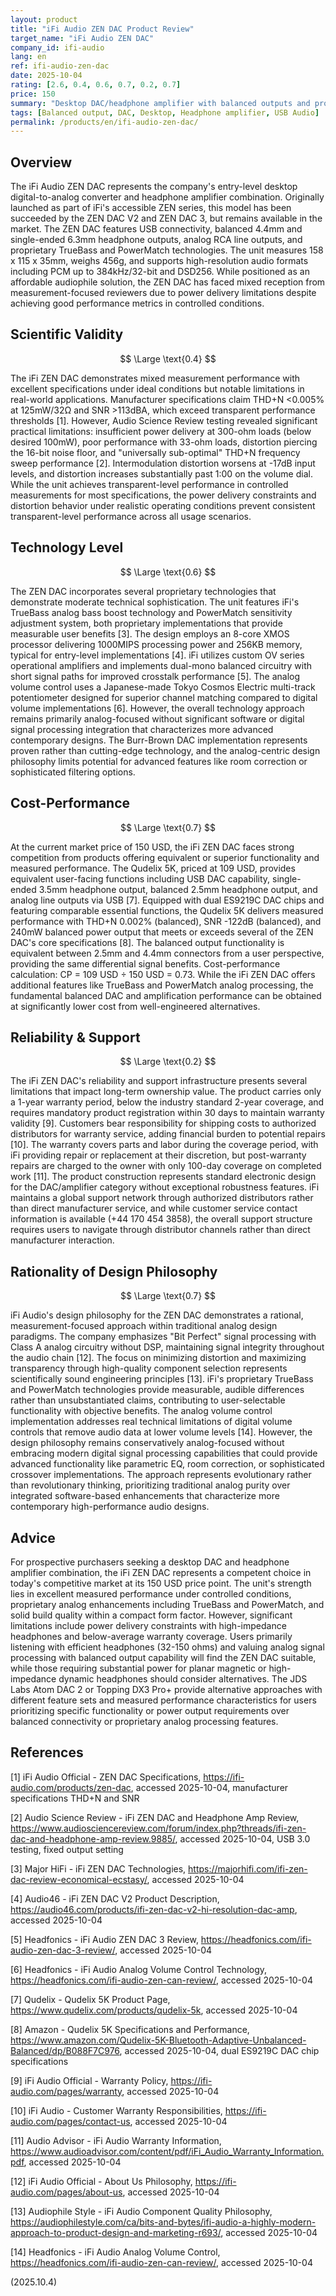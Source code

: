 ```yaml
---
layout: product
title: "iFi Audio ZEN DAC Product Review"
target_name: "iFi Audio ZEN DAC"
company_id: ifi-audio
lang: en
ref: ifi-audio-zen-dac
date: 2025-10-04
rating: [2.6, 0.4, 0.6, 0.7, 0.2, 0.7]
price: 150
summary: "Desktop DAC/headphone amplifier with balanced outputs and proprietary bass enhancement, offering solid measured performance but limited by power delivery constraints and weak warranty support."
tags: [Balanced output, DAC, Desktop, Headphone amplifier, USB Audio]
permalink: /products/en/ifi-audio-zen-dac/
---
```

## Overview

The iFi Audio ZEN DAC represents the company's entry-level desktop digital-to-analog converter and headphone amplifier combination. Originally launched as part of iFi's accessible ZEN series, this model has been succeeded by the ZEN DAC V2 and ZEN DAC 3, but remains available in the market. The ZEN DAC features USB connectivity, balanced 4.4mm and single-ended 6.3mm headphone outputs, analog RCA line outputs, and proprietary TrueBass and PowerMatch technologies. The unit measures 158 x 115 x 35mm, weighs 456g, and supports high-resolution audio formats including PCM up to 384kHz/32-bit and DSD256. While positioned as an affordable audiophile solution, the ZEN DAC has faced mixed reception from measurement-focused reviewers due to power delivery limitations despite achieving good performance metrics in controlled conditions.

## Scientific Validity

$$ \Large \text{0.4} $$

The iFi ZEN DAC demonstrates mixed measurement performance with excellent specifications under ideal conditions but notable limitations in real-world applications. Manufacturer specifications claim THD+N <0.005% at 125mW/32Ω and SNR >113dBA, which exceed transparent performance thresholds [1]. However, Audio Science Review testing revealed significant practical limitations: insufficient power delivery at 300-ohm loads (below desired 100mW), poor performance with 33-ohm loads, distortion piercing the 16-bit noise floor, and "universally sub-optimal" THD+N frequency sweep performance [2]. Intermodulation distortion worsens at -17dB input levels, and distortion increases substantially past 1:00 on the volume dial. While the unit achieves transparent-level performance in controlled measurements for most specifications, the power delivery constraints and distortion behavior under realistic operating conditions prevent consistent transparent-level performance across all usage scenarios.

## Technology Level

$$ \Large \text{0.6} $$

The ZEN DAC incorporates several proprietary technologies that demonstrate moderate technical sophistication. The unit features iFi's TrueBass analog bass boost technology and PowerMatch sensitivity adjustment system, both proprietary implementations that provide measurable user benefits [3]. The design employs an 8-core XMOS processor delivering 1000MIPS processing power and 256KB memory, typical for entry-level implementations [4]. iFi utilizes custom OV series operational amplifiers and implements dual-mono balanced circuitry with short signal paths for improved crosstalk performance [5]. The analog volume control uses a Japanese-made Tokyo Cosmos Electric multi-track potentiometer designed for superior channel matching compared to digital volume implementations [6]. However, the overall technology approach remains primarily analog-focused without significant software or digital signal processing integration that characterizes more advanced contemporary designs. The Burr-Brown DAC implementation represents proven rather than cutting-edge technology, and the analog-centric design philosophy limits potential for advanced features like room correction or sophisticated filtering options.

## Cost-Performance

$$ \Large \text{0.7} $$

At the current market price of 150 USD, the iFi ZEN DAC faces strong competition from products offering equivalent or superior functionality and measured performance. The Qudelix 5K, priced at 109 USD, provides equivalent user-facing functions including USB DAC capability, single-ended 3.5mm headphone output, balanced 2.5mm headphone output, and analog line outputs via USB [7]. Equipped with dual ES9219C DAC chips and featuring comparable essential functions, the Qudelix 5K delivers measured performance with THD+N 0.002% (balanced), SNR -122dB (balanced), and 240mW balanced power output that meets or exceeds several of the ZEN DAC's core specifications [8]. The balanced output functionality is equivalent between 2.5mm and 4.4mm connectors from a user perspective, providing the same differential signal benefits. Cost-performance calculation: CP = 109 USD ÷ 150 USD = 0.73. While the iFi ZEN DAC offers additional features like TrueBass and PowerMatch analog processing, the fundamental balanced DAC and amplification performance can be obtained at significantly lower cost from well-engineered alternatives.

## Reliability & Support

$$ \Large \text{0.2} $$

The iFi ZEN DAC's reliability and support infrastructure presents several limitations that impact long-term ownership value. The product carries only a 1-year warranty period, below the industry standard 2-year coverage, and requires mandatory product registration within 30 days to maintain warranty validity [9]. Customers bear responsibility for shipping costs to authorized distributors for warranty service, adding financial burden to potential repairs [10]. The warranty covers parts and labor during the coverage period, with iFi providing repair or replacement at their discretion, but post-warranty repairs are charged to the owner with only 100-day coverage on completed work [11]. The product construction represents standard electronic design for the DAC/amplifier category without exceptional robustness features. iFi maintains a global support network through authorized distributors rather than direct manufacturer service, and while customer service contact information is available (+44 170 454 3858), the overall support structure requires users to navigate through distributor channels rather than direct manufacturer interaction.

## Rationality of Design Philosophy

$$ \Large \text{0.7} $$

iFi Audio's design philosophy for the ZEN DAC demonstrates a rational, measurement-focused approach within traditional analog design paradigms. The company emphasizes "Bit Perfect" signal processing with Class A analog circuitry without DSP, maintaining signal integrity throughout the audio chain [12]. The focus on minimizing distortion and maximizing transparency through high-quality component selection represents scientifically sound engineering principles [13]. iFi's proprietary TrueBass and PowerMatch technologies provide measurable, audible differences rather than unsubstantiated claims, contributing to user-selectable functionality with objective benefits. The analog volume control implementation addresses real technical limitations of digital volume controls that remove audio data at lower volume levels [14]. However, the design philosophy remains conservatively analog-focused without embracing modern digital signal processing capabilities that could provide advanced functionality like parametric EQ, room correction, or sophisticated crossover implementations. The approach represents evolutionary rather than revolutionary thinking, prioritizing traditional analog purity over integrated software-based enhancements that characterize more contemporary high-performance audio designs.

## Advice

For prospective purchasers seeking a desktop DAC and headphone amplifier combination, the iFi ZEN DAC represents a competent choice in today's competitive market at its 150 USD price point. The unit's strength lies in excellent measured performance under controlled conditions, proprietary analog enhancements including TrueBass and PowerMatch, and solid build quality within a compact form factor. However, significant limitations include power delivery constraints with high-impedance headphones and below-average warranty coverage. Users primarily listening with efficient headphones (32-150 ohms) and valuing analog signal processing with balanced output capability will find the ZEN DAC suitable, while those requiring substantial power for planar magnetic or high-impedance dynamic headphones should consider alternatives. The JDS Labs Atom DAC 2 or Topping DX3 Pro+ provide alternative approaches with different feature sets and measured performance characteristics for users prioritizing specific functionality or power output requirements over balanced connectivity or proprietary analog processing features.

## References

[1] iFi Audio Official - ZEN DAC Specifications, https://ifi-audio.com/products/zen-dac, accessed 2025-10-04, manufacturer specifications THD+N and SNR

[2] Audio Science Review - iFi ZEN DAC and Headphone Amp Review, https://www.audiosciencereview.com/forum/index.php?threads/ifi-zen-dac-and-headphone-amp-review.9885/, accessed 2025-10-04, USB 3.0 testing, fixed output setting

[3] Major HiFi - iFi ZEN DAC Technologies, https://majorhifi.com/ifi-zen-dac-review-economical-ecstasy/, accessed 2025-10-04

[4] Audio46 - iFi ZEN DAC V2 Product Description, https://audio46.com/products/ifi-zen-dac-v2-hi-resolution-dac-amp, accessed 2025-10-04

[5] Headfonics - iFi Audio ZEN DAC 3 Review, https://headfonics.com/ifi-audio-zen-dac-3-review/, accessed 2025-10-04

[6] Headfonics - iFi Audio Analog Volume Control Technology, https://headfonics.com/ifi-audio-zen-can-review/, accessed 2025-10-04

[7] Qudelix - Qudelix 5K Product Page, https://www.qudelix.com/products/qudelix-5k, accessed 2025-10-04

[8] Amazon - Qudelix 5K Specifications and Performance, https://www.amazon.com/Qudelix-5K-Bluetooth-Adaptive-Unbalanced-Balanced/dp/B088F7C976, accessed 2025-10-04, dual ES9219C DAC chip specifications

[9] iFi Audio Official - Warranty Policy, https://ifi-audio.com/pages/warranty, accessed 2025-10-04

[10] iFi Audio - Customer Warranty Responsibilities, https://ifi-audio.com/pages/contact-us, accessed 2025-10-04

[11] Audio Advisor - iFi Audio Warranty Information, https://www.audioadvisor.com/content/pdf/iFi_Audio_Warranty_Information.pdf, accessed 2025-10-04

[12] iFi Audio Official - About Us Philosophy, https://ifi-audio.com/pages/about-us, accessed 2025-10-04

[13] Audiophile Style - iFi Audio Component Quality Philosophy, https://audiophilestyle.com/ca/bits-and-bytes/ifi-audio-a-highly-modern-approach-to-product-design-and-marketing-r693/, accessed 2025-10-04

[14] Headfonics - iFi Audio Analog Volume Control, https://headfonics.com/ifi-audio-zen-can-review/, accessed 2025-10-04

(2025.10.4)